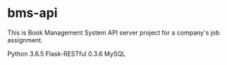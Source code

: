 # bms-api
This is Book Management System API server project for a company's job assignment.

Python 3.6.5
Flask-RESTful 0.3.6
MySQL
